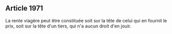 Article 1971
----
La rente viagère peut être constituée soit sur la tête de celui qui en fournit
le prix, soit sur la tête d'un tiers, qui n'a aucun droit d'en jouir.
